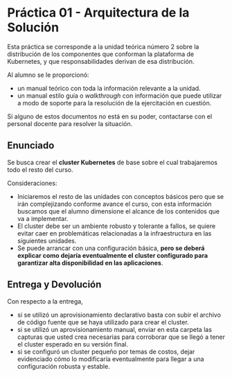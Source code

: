 # Práctica 01 - Arquitectura de la Solución

Esta práctica se corresponde a la unidad teórica número 2 sobre la distribución de los componentes que conforman la plataforma de Kubernetes, y que responsabilidades derivan de esa distribución.

Al alumno se le proporcionó:

- un manual teórico con toda la información relevante a la unidad.
- un manual estilo guía o _walkthrough_ con información que puede utilizar a modo de soporte para la resolución de la ejercitación en cuestión.

Si alguno de estos documentos no está en su poder, contactarse con el personal docente para resolver la situación.

## Enunciado

Se busca crear el **cluster Kubernetes** de base sobre el cual trabajaremos todo el resto del curso. 

Consideraciones:

- Iniciaremos el resto de las unidades con conceptos básicos pero que se irán complejizando conforme avance el curso, con esta información buscamos que el alumno dimensione el alcance de los contenidos que va a implementar.
- El cluster debe ser un ambiente robusto y tolerante a fallos, se quiere evitar caer en problemáticas relacionadas a la infraestructura en las siguientes unidades.
- Se puede arrancar con una configuración básica, **pero se deberá explicar como dejaría eventualmente el cluster configurado para garantizar alta disponibilidad en las aplicaciones**.   

## Entrega y Devolución

Con respecto a la entrega, 

- si se utilizó un aprovisionamiento declarativo basta con subir el archivo de código fuente que se haya utilizado para crear el cluster.
- si se utilizó un aprovisionamiento manual, enviar en esta carpeta las capturas que usted crea necesarias para corroborar que se llegó a tener el cluster esperado en su versión final.
- si se configuró un cluster pequeño por temas de costos, dejar evidenciado cómo lo modificaría eventualmente para llegar a una configuración robusta y estable.